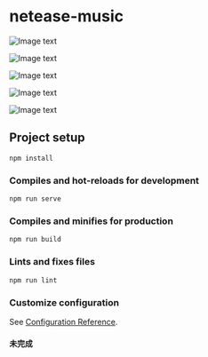 <!--
 * @Author: Topskys
 * @Date: 2022-03-25 09:06:46
 * @LastEditTime: 2022-10-03 10:13:21
-->
# netease-music
![Image text](https://github.com/Topskys/CloudMusic/blob/main/src/assets/img/W0KVI.png)

![Image text](https://github.com/Topskys/CloudMusic/blob/main/src/assets/img/XTO32~%25F_O%24CO_FXL8.png)

![Image text](https://github.com/Topskys/CloudMusic/blob/main/src/assets/img/XLA~NN~ROHLXF.png)

![Image text](https://github.com/Topskys/CloudMusic/blob/main/src/assets/img/48%25RV%60RY0C0PS7F%60_2.png)

![Image text](https://github.com/Topskys/CloudMusic/blob/main/src/assets/img/MH%60UR0%5BW%5B3US410AEAISBOC.png)


## Project setup
```
npm install
```

### Compiles and hot-reloads for development
```
npm run serve
```

### Compiles and minifies for production
```
npm run build
```

### Lints and fixes files
```
npm run lint
```

### Customize configuration
See [Configuration Reference](https://cli.vuejs.org/config/).


#### 未完成
